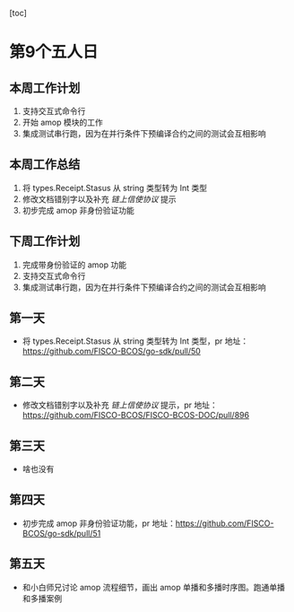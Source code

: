 [toc]

# 第9个五人日

## 本周工作计划

1. 支持交互式命令行
2. 开始 amop 模块的工作
3. 集成测试串行跑，因为在并行条件下预编译合约之间的测试会互相影响

## 本周工作总结

1. 将 types.Receipt.Stasus 从 string 类型转为 Int 类型
2. 修改文档错别字以及补充 *链上信使协议* 提示
3. 初步完成 amop 非身份验证功能

## 下周工作计划

1. 完成带身份验证的 amop 功能
2. 支持交互式命令行
3. 集成测试串行跑，因为在并行条件下预编译合约之间的测试会互相影响

## 第一天

- 将 types.Receipt.Stasus 从 string 类型转为 Int 类型，pr 地址：https://github.com/FISCO-BCOS/go-sdk/pull/50

## 第二天

- 修改文档错别字以及补充 *链上信使协议* 提示，pr 地址：https://github.com/FISCO-BCOS/FISCO-BCOS-DOC/pull/896

## 第三天

- 啥也没有

## 第四天

- 初步完成 amop 非身份验证功能，pr 地址：https://github.com/FISCO-BCOS/go-sdk/pull/51

## 第五天

- 和小白师兄讨论 amop 流程细节，画出 amop 单播和多播时序图。跑通单播和多播案例